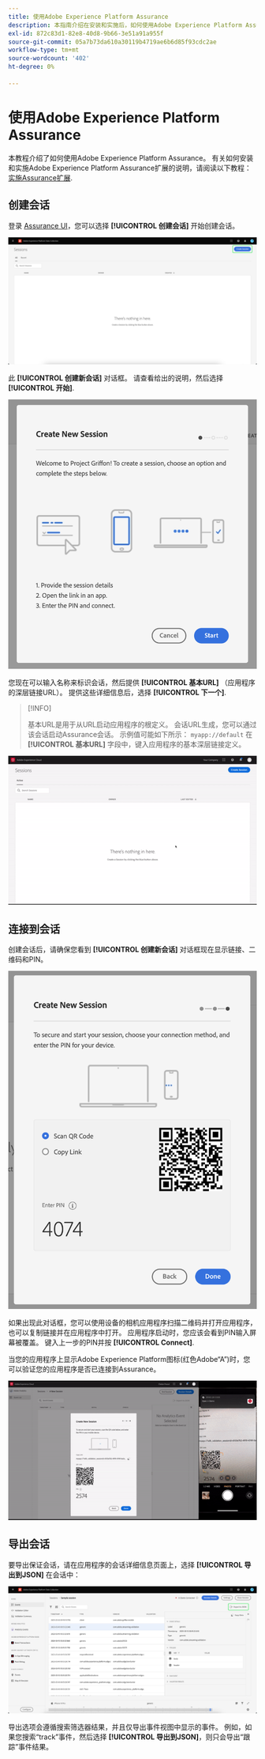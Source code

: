 ```yaml
---
title: 使用Adobe Experience Platform Assurance
description: 本指南介绍在安装和实施后，如何使用Adobe Experience Platform Assurance。
exl-id: 872c83d1-82e8-40d8-9b66-3e51a91a955f
source-git-commit: 05a7b73da610a30119b4719ae6b6d85f93cdc2ae
workflow-type: tm+mt
source-wordcount: '402'
ht-degree: 0%

---
```


# 使用Adobe Experience Platform Assurance

本教程介绍了如何使用Adobe Experience Platform Assurance。 有关如何安装和实施Adobe Experience Platform Assurance扩展的说明，请阅读以下教程： [实施Assurance扩展](./implement-assurance.md).

## 创建会话

登录 [Assurance UI](https://experience.adobe.com/assurance)，您可以选择 **[!UICONTROL 创建会话]** 开始创建会话。

![创建会话按钮突出显示，显示您可以在何处创建会话。](./images/using-assurance/create-session.png)

此 **[!UICONTROL 创建新会话]** 对话框。 请查看给出的说明，然后选择 **[!UICONTROL 开始]**.

![此时将显示“创建新会话”对话框，其中显示了有关如何使用“保证”的说明。](./images/using-assurance/create-new-session.png)

您现在可以输入名称来标识会话，然后提供 **[!UICONTROL 基本URL]** （应用程序的深层链接URL）。 提供这些详细信息后，选择 **[!UICONTROL 下一个]**.

>[!INFO]
>
>基本URL是用于从URL启动应用程序的根定义。 会话URL生成，您可以通过该会话启动Assurance会话。 示例值可能如下所示： `myapp://default` 在 **[!UICONTROL 基本URL]** 字段中，键入应用程序的基本深层链接定义。

![此时会显示创建新会话的完整工作流。](./images/using-assurance/create-session.gif)

## 连接到会话

创建会话后，请确保您看到 **[!UICONTROL 创建新会话]** 对话框现在显示链接、二维码和PIN。

![将显示一个对话框，其中显示用于连接到您的保证会话的选项。](./images/using-assurance/create-new-session-pin.png)

如果出现此对话框，您可以使用设备的相机应用程序扫描二维码并打开应用程序，也可以复制链接并在应用程序中打开。 应用程序启动时，您应该会看到PIN输入屏幕被覆盖。 键入上一步的PIN并按 **[!UICONTROL Connect]**.

当您的应用程序上显示Adobe Experience Platform图标(红色Adobe“A”)时，您可以验证您的应用程序是否已连接到Assurance。

![此时会显示将应用程序连接到保证会话的完整工作流。](./images/using-assurance/connect-session.gif)

## 导出会话

要导出保证会话，请在应用程序的会话详细信息页面上，选择 **[!UICONTROL 导出到JSON]** 在会话中：

![导出会话](./images/using-assurance/export-session.png)

导出选项会遵循搜索筛选器结果，并且仅导出事件视图中显示的事件。 例如，如果您搜索“track”事件，然后选择 **[!UICONTROL 导出到JSON]**，则只会导出“跟踪”事件结果。
